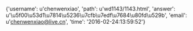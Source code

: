 {'username': u'chenwenxiao', 'path': u'wd1143/1143.html', 'answer': u'\u5f00\u53d1\u7814\u5236\u7cfb\u7edf\u7684\u80fd\u529b', 'email': u'chenwenxiao@live.cn', 'time': '2016-02-24:13:59:52'}